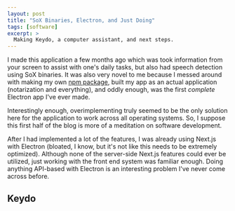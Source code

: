 ```yaml
---
layout: post
title: "SoX Binaries, Electron, and Just Doing"
tags: [software]
excerpt: >
  Making Keydo, a computer assistant, and next steps.
---
```


I made this application a few months ago which was took information from your screen to assist with one's daily tasks, but also had speech detection using SoX binaries. It was also very novel to me because I messed around with making my own [npm package](https://www.npmjs.com/package/electron-audio-record), built my app as an actual application (notarization and everything), and oddly enough, was the first *complete* Electron app I've ever made.

Interestingly enough, overimplementing truly seemed to be the only solution here for the application to work across all operating systems. So, I suppose this first half of the blog is more of a meditation on software development.

After I had implemented a lot of the features, I was already using Next.js with Electron (bloated, I know, but it's not like this needs to be extremely optimized). Although none of the server-side Next.js features could ever be utilized, just working with the front end system was familiar enough. Doing anything API-based with Electron is an interesting problem I've never come across before.


## Keydo